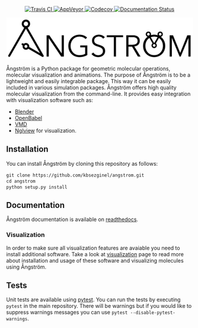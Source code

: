 <p align="center">
<a href="https://travis-ci.org/kbsezginel/angstrom">
  <img src="https://travis-ci.org/kbsezginel/angstrom.svg?branch=master" alt="Travis CI"/>
</a>
<a href="https://ci.appveyor.com/project/kbsezginel/angstrom">
  <img src="https://ci.appveyor.com/api/projects/status/lcj1f73iet2gt5up?svg=true" alt="AppVeyor"/>
</a>
<a href="https://codecov.io/gh/kbsezginel/angstrom">
  <img src="https://codecov.io/gh/kbsezginel/angstrom/branch/master/graph/badge.svg" alt="Codecov"/>
</a>
<a href='https://angstrom.readthedocs.io/en/latest/?badge=latest'>
    <img src='https://readthedocs.org/projects/angstrom/badge/?version=latest' alt='Documentation Status' />
</a>
</p>

<p align="center"><img src="assets/img/angstrom-logo.png"></p>

Ångström is a Python package for geometric molecular operations, molecular visualization and animations.
The purpose of Ångström is to be a lightweight and easily integrable package.
This way it can be easily included in various simulation packages.
Ångström offers high quality molecular visualization from the command-line.
It provides easy integration with visualization software such as:
-   [Blender](https://www.blender.org/)
-   [OpenBabel](http://openbabel.org/wiki/Main_Page)
-   [VMD](http://www.ks.uiuc.edu/Research/vmd/)
-   [Nglview](https://github.com/arose/nglview) for visualization.

## Installation
You can install Ångström by cloning this repository as follows:
```
git clone https://github.com/kbsezginel/angstrom.git
cd angstrom
python setup.py install
```

## Documentation
Ångström documentation is available on [readthedocs](https://angstrom.readthedocs.io/en/latest/).

### Visualization
In order to make sure all visualization features are avaiable you need to install additional software.
Take a look at [visualization](visualization) page to read more about installation and usage of these software
and visualizing molecules using Ångström.

## Tests
Unit tests are available using [pytest](https://docs.pytest.org/en/latest/).
You can run the tests by executing `pytest` in the main repository.
There will be warnings but if you would like to suppress warnings messages you can use `pytest --disable-pytest-warnings`.
